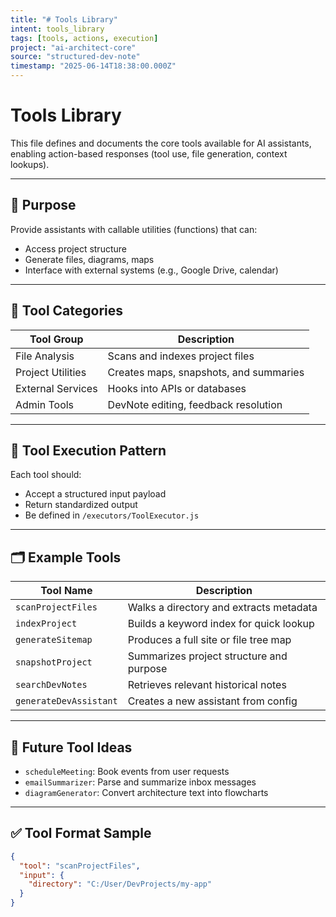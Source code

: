 ```yaml
---
title: "# Tools Library"
intent: tools_library
tags: [tools, actions, execution]
project: "ai-architect-core"
source: "structured-dev-note"
timestamp: "2025-06-14T18:38:00.000Z"
---
```


# Tools Library

This file defines and documents the core tools available for AI assistants, enabling action-based responses (tool use, file generation, context lookups).

---

## 🎯 Purpose

Provide assistants with callable utilities (functions) that can:

- Access project structure
- Generate files, diagrams, maps
- Interface with external systems (e.g., Google Drive, calendar)

---

## 🔨 Tool Categories

| Tool Group        | Description                            |
| ----------------- | -------------------------------------- |
| File Analysis     | Scans and indexes project files        |
| Project Utilities | Creates maps, snapshots, and summaries |
| External Services | Hooks into APIs or databases           |
| Admin Tools       | DevNote editing, feedback resolution   |

---

## 🧩 Tool Execution Pattern

Each tool should:

- Accept a structured input payload
- Return standardized output
- Be defined in `/executors/ToolExecutor.js`

---

## 🗂 Example Tools

| Tool Name              | Description                              |
| ---------------------- | ---------------------------------------- |
| `scanProjectFiles`     | Walks a directory and extracts metadata  |
| `indexProject`         | Builds a keyword index for quick lookup  |
| `generateSitemap`      | Produces a full site or file tree map    |
| `snapshotProject`      | Summarizes project structure and purpose |
| `searchDevNotes`       | Retrieves relevant historical notes      |
| `generateDevAssistant` | Creates a new assistant from config      |

---

## 🧠 Future Tool Ideas

- `scheduleMeeting`: Book events from user requests
- `emailSummarizer`: Parse and summarize inbox messages
- `diagramGenerator`: Convert architecture text into flowcharts

---

## ✅ Tool Format Sample

```json
{
  "tool": "scanProjectFiles",
  "input": {
    "directory": "C:/User/DevProjects/my-app"
  }
}
```
